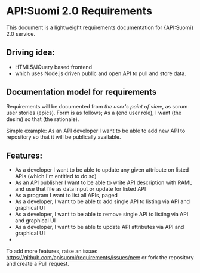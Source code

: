 API:Suomi 2.0 Requirements
============

This document is a lightweight requirements documentation for {API:Suomi} 2.0 service. 

## Driving idea: 
* HTML5/JQuery based frontend 
* which uses Node.js driven public and open API to pull and store data.  

## Documentation model for requirements

Requirements will be documented from *the user's point of view*, as scrum user stories (epics). Form is as follows; As a (end user role), I want (the desire) so that (the rationale).

Simple example: As an API developer I want to be able to add new API to repository so that it will be publically available.

## Features:
* As a developer I want to be able to update any given attribute on listed APIs (which I'm entitled to do so)
* As an API publisher I want to be able to write API description with RAML and use that file as data input or update for listed API
* As a program I want to list all APIs, paged
* As a developer, I want to be able to add single API to listing via API and graphical UI
* As a developer, I want to be able to remove single API to listing via API and graphical UI
* As a developer, I want to be able to update API attributes via API and graphical UI
* 

To add more features, raise an issue: https://github.com/apisuomi/requirements/issues/new or fork the repository and create a Pull request.
